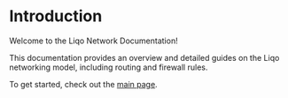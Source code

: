 # Introduction

Welcome to the Liqo Network Documentation!

This documentation provides an overview and detailed guides on the Liqo networking model, including routing and firewall rules.

To get started, check out the [main page](pages/main/main.md).
